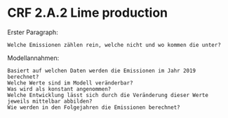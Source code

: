# CRF 2.A.2 Lime production

Erster Paragraph:

    Welche Emissionen zählen rein, welche nicht und wo kommen die unter?

Modellannahmen:

    Basiert auf welchen Daten werden die Emissionen im Jahr 2019 berechnet?
    Welche Werte sind im Modell veränderbar?
    Was wird als konstant angenommen?
    Welche Entwicklung lässt sich durch die Veränderung dieser Werte jeweils mittelbar abbilden?
    Wie werden in den Folgejahren die Emissionen berechnet?
